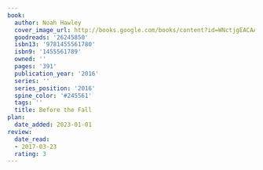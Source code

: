 ```yaml
---
book:
  author: Noah Hawley
  cover_image_url: http://books.google.com/books/content?id=WNctjgEACAAJ&printsec=frontcover&img=1&zoom=1&source=gbs_api
  goodreads: '26245850'
  isbn13: '9781455561780'
  isbn9: '1455561789'
  owned: ''
  pages: '391'
  publication_year: '2016'
  series: ''
  series_position: '2016'
  spine_color: '#245561'
  tags: ''
  title: Before the Fall
plan:
  date_added: 2023-01-01
review:
  date_read:
  - 2017-03-23
  rating: 3
---
```


